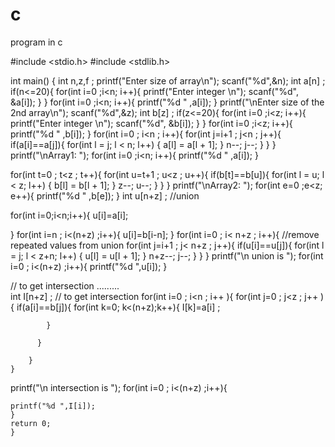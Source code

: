 # c
program in c

#include <stdio.h>
#include <stdlib.h>

int main()
{
int n,z,f ;
printf("Enter size of array\n");
scanf("%d",&n);
int a[n] ;
if(n<=20){
for(int i=0 ;i<n; i++){
    printf("Enter integer \n");
    scanf("%d", &a[i]);
}
}
for(int i=0 ;i<n; i++){
    printf("%d " ,a[i]);
}
printf("\nEnter size of the 2nd array\n");
scanf("%d",&z);
int b[z] ;
if(z<=20){
for(int i=0 ;i<z; i++){
    printf("Enter integer \n");
    scanf("%d", &b[i]);
}
}
for(int i=0 ;i<z; i++){
    printf("%d " ,b[i]);
}
for(int i=0 ; i<n ; i++){
    for(int j=i+1 ; j<n ; j++){
        if(a[i]==a[j]){
            for(int l = j; l < n; l++)
                {
                    a[l] = a[l + 1];
                }
                n--;
                j--;
            }
        }
    }
printf("\nArray1: ");
for(int i=0 ;i<n; i++){
    printf("%d " ,a[i]);
}

for(int t=0 ; t<z ; t++){
    for(int u=t+1 ; u<z ; u++){
        if(b[t]==b[u]){
            for(int l = u; l < z; l++)
                {
                    b[l] = b[l + 1];
                }
                z--;
                u--;
            }
        }
    }
printf("\nArray2: ");
for(int e=0 ;e<z; e++){
    printf("%d " ,b[e]);
}
int u[n+z] ; //union

for(int i=0;i<n;i++){
    u[i]=a[i];


}
for(int i=n ; i<(n+z)  ;i++){
    u[i]=b[i-n];
}
for(int i=0 ; i< n+z ; i++){ //remove repeated values from union
    for(int j=i+1 ; j< n+z ; j++){
        if(u[i]==u[j]){
            for(int l = j; l < z+n; l++)
                {
                    u[l] = u[l + 1];
                }
                n+z--;
                j--;
            }
        }
    }
printf("\n union is ");
for(int i=0 ; i<(n+z) ;i++){
    printf("%d ",u[i]);
}

// to get intersection .........    
int I[n+z] ; // to get intersection
for(int i=0 ; i<n ; i++ ){
    for(int j=0 ; j<z ; j++ ){
        if(a[i]==b[j]){
          for(int k=0; k<(n+z);k++){
            I[k]=a[i] ;

            }

          }

        }
    }
printf("\n intersection is ");
for(int i=0 ; i<(n+z) ;i++){

    printf("%d ",I[i]);
    }
    return 0;
    }
    
